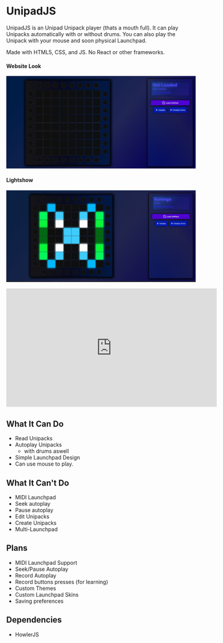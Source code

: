 # UnipadJS

UnipadJS is an Unipad Unipack player (thats a mouth full). It can play Unipacks automatically with or without drums. You can also play the Unipack with your mouse and soon physical Launchpad.  
  
Made with HTML5, CSS, and JS. No React or other frameworks.  
  
#### Website Look
![Unipad](image.png)

#### Lightshow
![Lightshow](image-1.png)

<iframe width="560" height="315" src="https://www.youtube.com/embed/DL-RYvesPdU?si=rvr3HK5ooIZ9c0Lu" title="YouTube video player" frameborder="0" allow="accelerometer; autoplay; clipboard-write; encrypted-media; gyroscope; picture-in-picture; web-share" allowfullscreen></iframe>

## What It Can Do
- Read Unipacks
- Autoplay Unipacks
  - with drums aswell
- Simple Launchpad Design
- Can use mouse to play.

## What It Can't Do
- MIDI Launchpad
- Seek autoplay
- Pause autoplay
- Edit Unipacks
- Create Unipacks
- Multi-Launchpad

## Plans
- MIDI Launchpad Support
- Seek/Pause Autoplay
- Record Autoplay
- Record buttons presses (for learning)
- Custom Themes
- Custom Launchpad Skins
- Saving preferences

## Dependencies
- HowlerJS